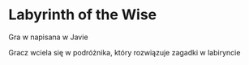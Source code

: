 # Labyrinth of the Wise
Gra w napisana w Javie

Gracz wciela się w podróżnika, który rozwiązuje zagadki w labiryncie
